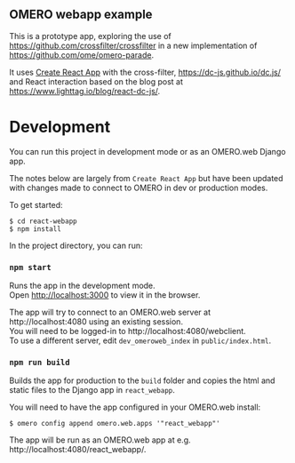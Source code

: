 ## OMERO webapp example

This is a prototype app, exploring the use of https://github.com/crossfilter/crossfilter in a new implementation of https://github.com/ome/omero-parade.

It uses [Create React App](https://github.com/facebook/create-react-app) 
with the cross-filter, https://dc-js.github.io/dc.js/ and React interaction
based on the blog post at https://www.lighttag.io/blog/react-dc-js/.

# Development

You can run this project in development mode or as an OMERO.web Django app.

The notes below are largely from `Create React App` but have been updated with
changes made to connect to OMERO in dev or production modes.

To get started:

    $ cd react-webapp
    $ npm install

In the project directory, you can run:

### `npm start`

Runs the app in the development mode.<br>
Open [http://localhost:3000](http://localhost:3000) to view it in the browser.

The app will try to connect to an OMERO.web server at http://localhost:4080
using an existing session.<br>
You will need to be logged-in to http://localhost:4080/webclient.<br>
To use a different server, edit `dev_omeroweb_index` in `public/index.html`.

### `npm run build`

Builds the app for production to the `build` folder and copies the
html and static files to the Django app in `react_webapp`.<br>

You will need to have the app configured in your OMERO.web install:

    $ omero config append omero.web.apps '"react_webapp"'

The app will be run as an OMERO.web app at e.g. http://localhost:4080/react_webapp/.

